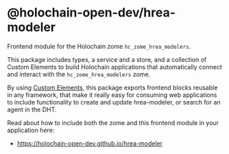 # @holochain-open-dev/hrea-modeler

Frontend module for the Holochain zome `hc_zome_hrea_modelers`.

This package includes types, a service and a store, and a collection of Custom Elements to build Holochain applications that automatically connect and interact with the `hc_zome_hrea_modelers` zome. 

By using [Custom Elements](https://developers.google.com/web/fundamentals/web-components/customelements), this package exports frontend blocks reusable in any framework, that make it really easy for consuming web applications to include functionality to create and update hrea-modeler, or search for an agent in the DHT.

Read about how to include both the zome and this frontend module in your application here:

- https://holochain-open-dev.github.io/hrea-modeler